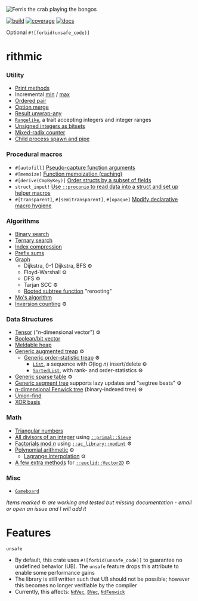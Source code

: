 ![Ferris the crab playing the bongos](https://barryfam.io/rithmic/rithmic.png)

[![build](https://img.shields.io/github/actions/workflow/status/barryfam/rithmic/ci.yml?branch=master)](https://github.com/barryfam/rithmic/actions/workflows/ci.yml)
[![coverage](https://img.shields.io/coveralls/github/barryfam/rithmic)](https://coveralls.io/github/barryfam/rithmic)
[![docs](https://img.shields.io/badge/docs-partial-yellow)](https://barryfam.io/rithmic/doc/rithmic/)

Optional `#![forbid(unsafe_code)]`

# rithmic

### Utility
- [Print methods](https://barryfam.io/rithmic/doc/rithmic/trait.PrintMethods.html)
- Incremental [min](https://barryfam.io/rithmic/doc/rithmic/macro.imin.html) / [max](https://barryfam.io/rithmic/doc/rithmic/macro.imax.html)
- [Ordered pair](https://barryfam.io/rithmic/doc/rithmic/trait.OrdPair.html)
- [Option merge](https://barryfam.io/rithmic/doc/rithmic/trait.OptionMerge.html)
- [Result unwrap-any](https://barryfam.io/rithmic/doc/rithmic/trait.UnwrapAny.html)
- [`Rangelike`](https://barryfam.io/rithmic/doc/rithmic/trait.Rangelike.html), a trait accepting integers and integer ranges
- [Unsigned integers as bitsets](https://barryfam.io/rithmic/doc/rithmic/trait.IntBitOps.html)
- [Mixed-radix counter](https://barryfam.io/rithmic/doc/rithmic/type.OdometerLE.html)
- [Child process spawn and pipe](https://www.barryfam.io/rithmic/doc/rithmic/struct.Ipc.html)

### Procedural macros
- `#[autofill]` [Pseudo-capture function arguments](https://www.barryfam.io/rithmic/doc/rithmic/attr.autofill.html)
- `#[memoize]` [Function memoization (caching)](https://www.barryfam.io/rithmic/doc/rithmic/attr.memoize.html)
- `#[derive(CmpByKey)]` [Order structs by a subset of fields](https://www.barryfam.io/rithmic/doc/rithmic/derive.CmpByKey.html)
- `struct_input!` [Use `::proconio` to read data into a struct and set up helper macros](https://www.barryfam.io/rithmic/doc/rithmic/macro.struct_input.html)
- `#[transparent]`, `#[semitransparent]`, `#[opaque]` [Modify declarative macro hygiene](https://www.barryfam.io/rithmic/doc/rithmic/attr.transparent.html)

### Algorithms
- [Binary search](https://barryfam.io/rithmic/doc/rithmic/binary_search/fn.binary_search.html)
- [Ternary search](https://barryfam.io/rithmic/doc/rithmic/fn.ternary_search.html)
- [Index compression](https://barryfam.io/rithmic/doc/rithmic/trait.IndexCompress.html)
- [Prefix sums](https://barryfam.io/rithmic/doc/rithmic/trait.PrefixSums.html)
- [Graph](https://barryfam.io/rithmic/doc/rithmic/graph/struct.Graph.html)
    - Dijkstra, 0-1 Dijkstra, BFS ⚙️
    - Floyd-Warshall ⚙️
    - DFS ⚙️
    - Tarjan SCC ⚙️
    - [Rooted subtree function](https://barryfam.io/rithmic/doc/rithmic/graph/struct.Graph.html#method.rooted_subtree_fn) "rerooting"
- [Mo's algorithm](https://barryfam.io/rithmic/doc/rithmic/fn.mo_algorithm.html)
- [Inversion counting](https://barryfam.io/rithmic/doc/rithmic/trait.CountInversions.html) ⚙️

### Data Structures
- [Tensor](https://barryfam.io/rithmic/doc/rithmic/struct.NdVec.html) ("*n*-dimensional vector") ⚙️
- [Boolean/bit vector](https://barryfam.io/rithmic/doc/rithmic/struct.BVec.html)
- [Meldable heap](https://barryfam.io/rithmic/doc/rithmic/meld_heap/type.MeldHeap.html)
- [Generic augmented treap](https://barryfam.io/rithmic/doc/rithmic/aug_treap/struct.AugTreap.html) ⚙️
    - [Generic order-statistic treap](https://barryfam.io/rithmic/doc/rithmic/aug_treap/order_treap/struct.OrderTreap.html) ⚙️
        - [`List`](https://barryfam.io/rithmic/doc/rithmic/aug_treap/order_treap/struct.List.html), a sequence with *O*(log *n*) insert/delete ⚙️
        - [`SortedList`](https://barryfam.io/rithmic/doc/rithmic/aug_treap/order_treap/struct.SortedList.html), with rank- and order-statistics ⚙️
- [Generic sparse table](https://barryfam.io/rithmic/doc/rithmic/struct.SparseTable.html) ⚙️
- [Generic segment tree](https://barryfam.io/rithmic/doc/rithmic/monoid_ds/struct.SegTree.html) supports lazy updates and "segtree beats" ⚙️
- [*n*-dimensional Fenwick tree](https://barryfam.io/rithmic/doc/rithmic/monoid_ds/struct.NdFenwick.html) (binary-indexed tree) ⚙️
- [Union-find](https://barryfam.io/rithmic/doc/rithmic/struct.UnionFind.html)
- [XOR basis](https://barryfam.io/rithmic/doc/rithmic/xor_basis/index.html)

### Math
- [Triangular numbers](https://barryfam.io/rithmic/doc/rithmic/triangular_n/index.html)
- [All divisors of an integer](https://barryfam.io/rithmic/doc/rithmic/trait.Divisors.html#tymethod.divisors) using [`::primal::Sieve`](https://docs.rs/primal/latest/primal/struct.Sieve.html)
- [Factorials mod *n*](https://barryfam.io/rithmic/doc/rithmic/struct.FactorialTable.html) using [`::ac_library::modint`](https://barryfam.io/rithmic/doc/ac_library/modint/index.html) ⚙️
- [Polynomial arithmetic](https://barryfam.io/rithmic/doc/rithmic/polynomial/index.html) ⚙️
    - [Lagrange interpolation](https://barryfam.io/rithmic/doc/rithmic/polynomial/fn.lagrange_interpolation.html) ⚙️
- [A few extra methods](https://barryfam.io/rithmic/doc/rithmic/trait.Vector2DMore.html) for [`::euclid::Vector2D`](https://docs.rs/euclid/latest/euclid/struct.Vector2D.html) ⚙️

### Misc
- [`Gameboard`](https://barryfam.io/rithmic/doc/rithmic/gameboard/struct.Gameboard.html)

*Items marked* ⚙️ *are working and tested but missing documentation - email or open an issue and I will add it*

# Features
`unsafe`
* By default, this crate uses `#![forbid(unsafe_code)]` to guarantee no undefined behavior (UB). The `unsafe` feature drops this attribute to enable some performance gains
* The library is still written such that UB should not be possible; however this becomes no longer verifiable by the compiler
* Currently, this affects: [`NdVec`](https://barryfam.io/rithmic/doc/rithmic/struct.NdVec.html), [`BVec`](https://barryfam.io/rithmic/doc/rithmic/struct.BVec.html), [`NdFenwick`](https://barryfam.io/rithmic/doc/rithmic/monoid_ds/struct.NdFenwick.html)

